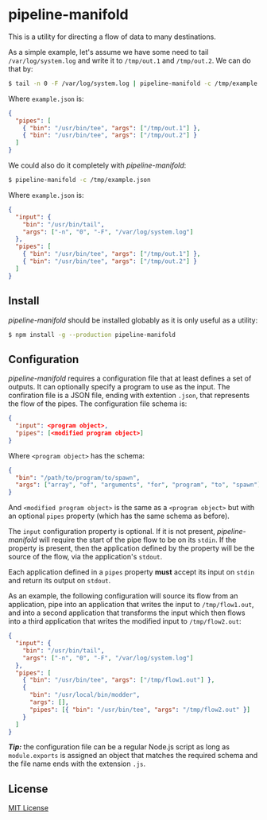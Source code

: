 # pipeline-manifold

This is a utility for directing a flow of data to many destinations.

As a simple example, let's assume we have some need to tail `/var/log/system.log` and write it to
`/tmp/out.1` and `/tmp/out.2`. We can do that by:

```bash
$ tail -n 0 -F /var/log/system.log | pipeline-manifold -c /tmp/example.json
```

Where `example.json` is:

```json
{
  "pipes": [
    { "bin": "/usr/bin/tee", "args": ["/tmp/out.1"] },
    { "bin": "/usr/bin/tee", "args": ["/tmp/out.2"] }
  ]
}
```

We could also do it completely with *pipeline-manifold*:

```bash
$ pipeline-manifold -c /tmp/example.json
```

Where `example.json` is:

```json
{
  "input": {
    "bin": "/usr/bin/tail",
    "args": ["-n", "0", "-F", "/var/log/system.log"]
  },
  "pipes": [
    { "bin": "/usr/bin/tee", "args": ["/tmp/out.1"] },
    { "bin": "/usr/bin/tee", "args": ["/tmp/out.2"] }
  ]
}
```

## Install

*pipeline-manifold* should be installed globably as it is only useful as a utility:

```bash
$ npm install -g --production pipeline-manifold
```

## Configuration

*pipeline-manifold* requires a configuration file that at least defines a set of outputs. It can optionally specify
a program to use as the input. The confiration file is a JSON file, ending with extention `.json`, that represents the
flow of the pipes. The configuration file schema is:

```json
{
  "input": <program object>,
  "pipes": [<modified program object>]
}
```

Where `<program object>` has the schema:

```json
{
  "bin": "/path/to/program/to/spawn",
  "args": ["array", "of", "arguments", "for", "program", "to", "spawn"]
}
```

And `<modified program object>` is the same as a `<program object>` but with an optional `pipes` property (which has
the same schema as before).

The `input` configuration property is optional. If it is not present, *pipeline-manifold* will require the start of
the pipe flow to be on its `stdin`. If the property is present, then the application defined by the property will
be the source of the flow, via the application's `stdout`.

Each application defined in a `pipes` property **must** accept its input on `stdin` and return its output on `stdout`.

As an example, the following configuration will source its flow from an application, pipe into an application that
writes the input to `/tmp/flow1.out`, and into a second application that transforms the input which then flows into
a third application that writes the modified input to `/tmp/flow2.out`:

```json
{
  "input": {
    "bin": "/usr/bin/tail",
    "args": ["-n", "0", "-F", "/var/log/system.log"]
  },
  "pipes": [
    { "bin": "/usr/bin/tee", "args": ["/tmp/flow1.out"] },
    {
      "bin": "/usr/local/bin/modder",
      "args": [],
      "pipes": [{ "bin": "/usr/bin/tee", "args": "/tmp/flow2.out" }]
    }
  ]
}
```

***Tip:*** the configuration file can be a regular Node.js script as long as `module.exports` is assigned an object
that matches the required schema and the file name ends with the extension `.js`.

## License

[MIT License](http://jsumners.mit-license.org/)

